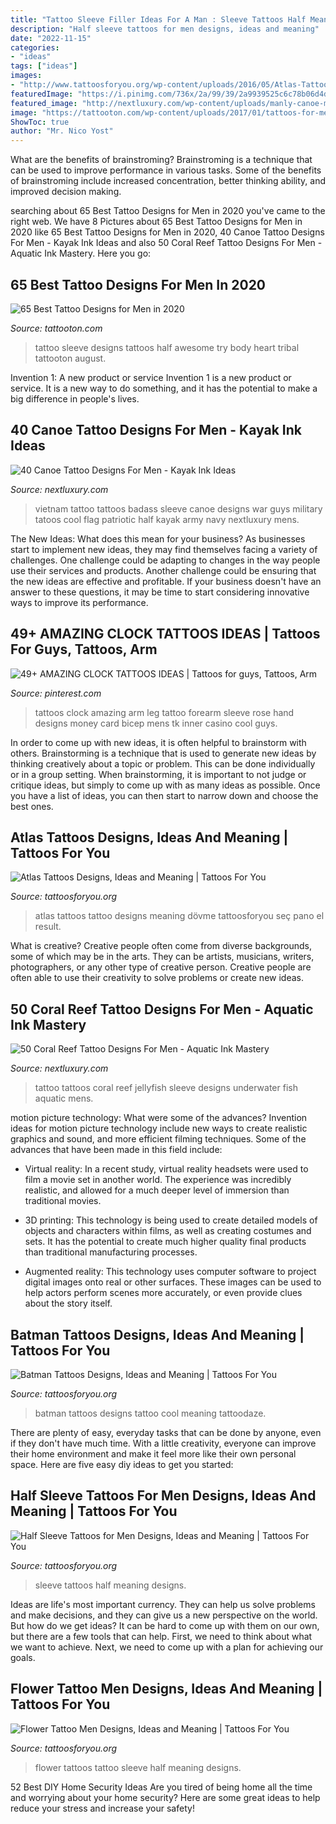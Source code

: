 ```yaml
---
title: "Tattoo Sleeve Filler Ideas For A Man : Sleeve Tattoos Half Meaning Designs"
description: "Half sleeve tattoos for men designs, ideas and meaning"
date: "2022-11-15"
categories:
- "ideas"
tags: ["ideas"]
images:
- "http://www.tattoosforyou.org/wp-content/uploads/2016/05/Atlas-Tattoo.jpg"
featuredImage: "https://i.pinimg.com/736x/2a/99/39/2a9939525c6c78b06d4d78892aa61f61.jpg"
featured_image: "http://nextluxury.com/wp-content/uploads/manly-canoe-military-half-sleeve-tattoo-design-ideas-for-men.jpg"
image: "https://tattooton.com/wp-content/uploads/2017/01/tattoos-for-men-211.jpg"
ShowToc: true
author: "Mr. Nico Yost"
---
```



What are the benefits of brainstroming?
Brainstroming is a technique that can be used to improve performance in various tasks. Some of the benefits of brainstroming include increased concentration, better thinking ability, and improved decision making.

	

		
searching about 65 Best Tattoo Designs for Men in 2020 you've came to the right web. We have 8 Pictures about 65 Best Tattoo Designs for Men in 2020 like 65 Best Tattoo Designs for Men in 2020, 40 Canoe Tattoo Designs For Men - Kayak Ink Ideas and also 50 Coral Reef Tattoo Designs For Men - Aquatic Ink Mastery. Here you go:
		
    
## 65 Best Tattoo Designs For Men In 2020

<img loading=lazy src="https://tattooton.com/wp-content/uploads/2017/01/tattoos-for-men-211.jpg" onerror="this.onerror=null;this.src='https://tse2.mm.bing.net/th?id=OIP.QI2qUZ38TKBrGDzwKEK58QHaLG&amp;pid=15.1';" alt="65 Best Tattoo Designs for Men in 2020">

_Source: tattooton.com_

>tattoo sleeve designs tattoos half awesome try body heart tribal tattooton august. 

	

Invention 1: A new product or service
Invention 1 is a new product or service. It is a new way to do something, and it has the potential to make a big difference in people's lives.

    
## 40 Canoe Tattoo Designs For Men - Kayak Ink Ideas

<img loading=lazy src="http://nextluxury.com/wp-content/uploads/manly-canoe-military-half-sleeve-tattoo-design-ideas-for-men.jpg" onerror="this.onerror=null;this.src='https://tse1.mm.bing.net/th?id=OIP._UHjRD_Dk3SWRMXrDMswawAAAA&amp;pid=15.1';" alt="40 Canoe Tattoo Designs For Men - Kayak Ink Ideas">

_Source: nextluxury.com_

>vietnam tattoo tattoos badass sleeve canoe designs war guys military tatoos cool flag patriotic half kayak army navy nextluxury mens. 

	

The New Ideas: What does this mean for your business?
As businesses start to implement new ideas, they may find themselves facing a variety of challenges. One challenge could be adapting to changes in the way people use their services and products. Another challenge could be ensuring that the new ideas are effective and profitable. If your business doesn't have an answer to these questions, it may be time to start considering innovative ways to improve its performance.

    
## 49+ AMAZING CLOCK TATTOOS IDEAS | Tattoos For Guys, Tattoos, Arm

<img loading=lazy src="https://i.pinimg.com/736x/2a/99/39/2a9939525c6c78b06d4d78892aa61f61.jpg" onerror="this.onerror=null;this.src='https://tse2.mm.bing.net/th?id=OIP.d2jPJuA2eyowK2uTfidGJQHaNK&amp;pid=15.1';" alt="49+ AMAZING CLOCK TATTOOS IDEAS | Tattoos for guys, Tattoos, Arm">

_Source: pinterest.com_

>tattoos clock amazing arm leg tattoo forearm sleeve rose hand designs money card bicep mens tk inner casino cool guys. 

	

In order to come up with new ideas, it is often helpful to brainstorm with others. Brainstorming is a technique that is used to generate new ideas by thinking creatively about a topic or problem. This can be done individually or in a group setting. When brainstorming, it is important to not judge or critique ideas, but simply to come up with as many ideas as possible. Once you have a list of ideas, you can then start to narrow down and choose the best ones.

    
## Atlas Tattoos Designs, Ideas And Meaning | Tattoos For You

<img loading=lazy src="http://www.tattoosforyou.org/wp-content/uploads/2016/05/Atlas-Tattoo.jpg" onerror="this.onerror=null;this.src='https://tse1.mm.bing.net/th?id=OIP.bIxsgxETM6Dj7iyrnNvfJwHaLF&amp;pid=15.1';" alt="Atlas Tattoos Designs, Ideas and Meaning | Tattoos For You">

_Source: tattoosforyou.org_

>atlas tattoos tattoo designs meaning dövme tattoosforyou seç pano el result. 

	

What is creative?
Creative people often come from diverse backgrounds, some of which may be in the arts. They can be artists, musicians, writers, photographers, or any other type of creative person. Creative people are often able to use their creativity to solve problems or create new ideas.

    
## 50 Coral Reef Tattoo Designs For Men - Aquatic Ink Mastery

<img loading=lazy src="http://nextluxury.com/wp-content/uploads/jellyfish-with-fish-mens-coral-reef-full-sleeve-tattoos.jpg" onerror="this.onerror=null;this.src='https://tse4.mm.bing.net/th?id=OIP.ZT1SCxIJlFVFZmLVkygxqgAAAA&amp;pid=15.1';" alt="50 Coral Reef Tattoo Designs For Men - Aquatic Ink Mastery">

_Source: nextluxury.com_

>tattoo tattoos coral reef jellyfish sleeve designs underwater fish aquatic mens. 

	

motion picture technology: What were some of the advances?
Invention ideas for motion picture technology include new ways to create realistic graphics and sound, and more efficient filming techniques. Some of the advances that have been made in this field include: 
- Virtual reality: In a recent study, virtual reality headsets were used to film a movie set in another world. The experience was incredibly realistic, and allowed for a much deeper level of immersion than traditional movies. 

- 3D printing: This technology is being used to create detailed models of objects and characters within films, as well as creating costumes and sets. It has the potential to create much higher quality final products than traditional manufacturing processes. 

- Augmented reality: This technology uses computer software to project digital images onto real or other surfaces. These images can be used to help actors perform scenes more accurately, or even provide clues about the story itself.

    
## Batman Tattoos Designs, Ideas And Meaning | Tattoos For You

<img loading=lazy src="http://www.tattoosforyou.org/wp-content/uploads/2013/10/Cool-Batman-Tattoos.jpg" onerror="this.onerror=null;this.src='https://tse2.mm.bing.net/th?id=OIP.Ij_3_zCQf1cdogh9aRJrtAHaLH&amp;pid=15.1';" alt="Batman Tattoos Designs, Ideas and Meaning | Tattoos For You">

_Source: tattoosforyou.org_

>batman tattoos designs tattoo cool meaning tattoodaze. 

	

There are plenty of easy, everyday tasks that can be done by anyone, even if they don't have much time. With a little creativity, everyone can improve their home environment and make it feel more like their own personal space. Here are five easy diy ideas to get you started: 

    
## Half Sleeve Tattoos For Men Designs, Ideas And Meaning | Tattoos For You

<img loading=lazy src="https://www.tattoosforyou.org/wp-content/uploads/2017/08/Half-Sleeve-Tattoos-Men.jpg" onerror="this.onerror=null;this.src='https://tse4.mm.bing.net/th?id=OIP.cCRRf_hf_FfPR_eUE3mt5QHaJ4&amp;pid=15.1';" alt="Half Sleeve Tattoos for Men Designs, Ideas and Meaning | Tattoos For You">

_Source: tattoosforyou.org_

>sleeve tattoos half meaning designs. 

	

Ideas are life's most important currency. They can help us solve problems and make decisions, and they can give us a new perspective on the world. But how do we get ideas? It can be hard to come up with them on our own, but there are a few tools that can help. First, we need to think about what we want to achieve. Next, we need to come up with a plan for achieving our goals.

    
## Flower Tattoo Men Designs, Ideas And Meaning | Tattoos For You

<img loading=lazy src="https://www.tattoosforyou.org/wp-content/uploads/2017/09/Half-Sleeve-Flower-Tattoos-for-Men.jpg" onerror="this.onerror=null;this.src='https://tse3.mm.bing.net/th?id=OIP.RiltIvKcjZ-ckH5w0PjCXQHaJ4&amp;pid=15.1';" alt="Flower Tattoo Men Designs, Ideas and Meaning | Tattoos For You">

_Source: tattoosforyou.org_

>flower tattoos tattoo sleeve half meaning designs. 

	

52 Best DIY Home Security Ideas
Are you tired of being home all the time and worrying about your home security? Here are some great ideas to help reduce your stress and increase your safety!

